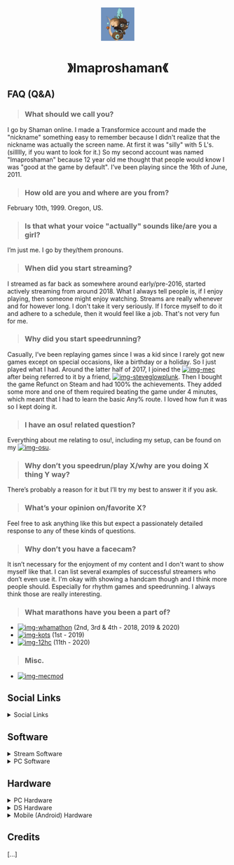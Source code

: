 <h1></h1>

<div align="center">

<img src="assets/Shaman Normal V2 PNG.png" width="15%" height="15%">

# 》Imaproshaman《

</div>

## FAQ (Q&A)

> ### What should we call you?
I go by Shaman online. I made a Transformice account and made the "nickname" something easy to remember because I didn't realize that the nickname was actually the screen name. At first it was "silly" with 5 L's. (sillllly, if you want to look for it.)  So my second account was named "Imaproshaman" because 12 year old me thought that people would know I was "good at the game by default". I’ve been playing since the 16th of June, 2011.

> ### How old are you and where are you from?
February 10th, 1999. Oregon, US.

> ### Is that what your voice "actually" sounds like/are you a girl?
I’m just me. I go by they/them pronouns.

> ### When did you start streaming?
I streamed as far back as somewhere around early/pre-2016, started actively streaming from around 2018. What I always tell people is, if I enjoy playing, then someone might enjoy watching. Streams are really whenever and for however long. I don't take it very seriously. If I force myself to do it and adhere to a schedule, then it would feel like a job. That's not very fun for me.

> ### Why did you start speedrunning?
Casually, I’ve been replaying games since I was a kid since I rarely got new games except on special occasions, like a birthday or a holiday. So I just played what I had. Around the latter half of 2017, I joined the [![img-mec]][url-mec] after being referred to it by a friend, [![img-steveglowplunk]][url-steveglowplunk]. Then I bought the game Refunct on Steam and had 100% the achievements. They added some more and one of them required beating the game under 4 minutes, which meant that I had to learn the basic Any% route. I loved how fun it was so I kept doing it.

> ### I have an osu! related question?
Everything about me relating to osu!, including my setup, can be found on my [![img-osu]][url-osu].

> ### Why don’t you speedrun/play X/why are you doing X thing Y way?
There’s probably a reason for it but I’ll try my best to answer it if you ask.

> ### What’s your opinion on/favorite X?
Feel free to ask anything like this but expect a passionately detailed response to any of these kinds of questions.

> ### Why don’t you have a facecam?
It isn’t necessary for the enjoyment of my content and I don't want to show myself like that. I can list several examples of successful streamers who don’t even use it. I'm okay with showing a handcam though and I think more people should. Especially for rhythm games and speedrunning. I always think those are really interesting.

> ### What marathons have you been a part of?
- [![img-whamathon]][url-whamathon] (2nd, 3rd & 4th - 2018, 2019 & 2020)
- [![img-kots]][url-kots] (1st - 2019)
- [![img-12hc]][url-12hc] (11th - 2020)

> ### Misc.
- [![img-mecmod]][url-mecmod]

## Social Links

<details><summary>Social Links</summary>

- [![img-discord]][url-discord] (Contact me @ Imaproshaman)
- [![img-yt]][url-yt]
- [![img-twitch]][url-twitch]
-
- [![img-steam]][url-steam]
- [![img-steamhunters]][url-steamhunters] (Main Steam Achievements)
- [![img-steamtrue]][url-steamtrue] (Secondary Steam Achievements)
- [![img-src]][url-src]
-
- [![img-spotifyplaylist]][url-spotifyplaylist]
- [![img-lastfm]][url-lastfm] (Music History)
- [![img-rym]][url-rym] (Music Ratings)
- [![img-letterboxd]][url-letterboxd] (Film Ratings)
-
- [![img-osu]][url-osu]
- [![img-skyblock]][url-skyblock]

</details>

## Software

<details><summary>Stream Software</summary>

- [![img-red]]
- [![img-blue]]
- Font: Calibri / Verdana (Monospace)
- <img src="assets/Shaman Normal V2 PNG.png" width="3%" height="3%"> from [![img-dressroom]][url-dressroom]
- <img src="assets/Shaman Feather (Squared).png" width="3%" height="3%"> and menu icons from the [![img-tfmwiki]][url-tfmwiki] | [![Transformice][img-tfm]][url-tfm] / [![img-tfmsteam]][url-tfmsteam]
-
- Twitch Commands: [![img-nightbot]][url-nightbot], [![img-streamelements]][url-streamelements] | Alerts: [![img-streamelements]][url-streamelements]
- Twitch Panels: [![img-nerdordie]][url-nerdordie] and edited with [![img-firealpaca]][url-firealpaca]
- Stream/LiveSplit Sound Effects: [![img-portalwiki]][url-portalwiki], [![img-ytportalsoundsall]][url-ytportalsoundsall] and [![img-ytportalsoundsbutton]][url-ytportalsoundsbutton]

</details>

<details><summary>PC Software</summary>

- Timer: IGT / [![img-livesplit]][url-livesplit]
- Recording Software: [![img-obs]][url-obs]
- Game Launchers: [![img-steam]][url-steam] / [![img-ea]][url-ea] (Mirror’s Edge Catalyst) | [![img-firefox]][url-firefox] (Web)
- Game Launchers (Emulators): [![img-flashpoint]][url-flashpoint] (Local Flash swf. Emulator) / [![img-bluestacks]][url-bluestacks] (Android Emulator)
- Video Editor: [![img-premiere]][url-premiere] (2019)
- Image Editor: [![img-firealpaca]][url-firealpaca]
-
- Keyboard Overlay (Speedruns): [![img-nohboard]][url-nohboard]
- Keyboard Overlay (Rhythm Games): [![img-kps]][url-kps]
- Controller Overlay: [![img-ojd]][url-ojd]
- Discord VC Overlay: [![img-obsdiscord]][url-obsdiscord]
-
- [![img-osusetup]][url-osusetup]
- Geometry Dash Overlay: [![GDMegaOverlay][img-gdm]][url-gdm]

<!--- [![img-taikodrum]][url-taikodrum] (Mapped with JoyToKey.)
- Controller To Keyboard Mapping: [![img-jtk]][url-jtk] --->

</details>

## Hardware

<details><summary>PC Hardware</summary>

- [![img-pc1]][url-pc1]
- [![img-pc2]][url-pc2]
-
- PC: [![img-pc]][url-pc] (GeForce RTX 3060) | Windows 11
- Monitor (1): [![img-monitor1]][url-monitor1]
- Monitor (2): [![img-monitor2]][url-monitor2]
- Webcam: [![img-webcam]][url-webcam]
- Mic: [![img-mic]][url-mic] / [![img-micguide]][url-micguide]
-
- Headphones: [![img-headphones]][url-headphones]
- Mouse: [![img-mouse]][url-mouse] | Mouse DPI: 100 / 900 (Main) / 1100
- Keyboard: [![img-keyboard]][url-keyboard] (Tenkeyless)
- Controller(s): [![img-controller]][url-controller]
-
- VR Headset: [![img-vr]][url-vr]
- VR Headstrap: [![img-vrheadstrap]][url-vrheadstrap] with [![img-vrheadstrapbattery]][url-vrheadstrapbattery]

</details>

<details><summary>DS Hardware</summary>

- Timer: IGT / [![img-livesplit]][url-livesplit]
- Recording Software: [![img-obs]][url-obs]
- DS: [![img-new2dsxl]][url-new2dsxl] (Homebrew modded for game switching/backups.)
- Game Launchers: Physical Cartridge / Digital (Cut the Rope)

</details>

<details><summary>Mobile (Android) Hardware</summary>

- Timer: IGT / [![img-phonetimer]][url-phonetimer]
- Recording Software: Internal recorder
- Phone: [![img-phone]][url-phone]
- Game Launchers: [![img-playstore]][url-playstore]

</details>

## Credits

[...]

<!-- URLs - Main -->

[url-discord]: <https://discord.gg/ZMWvVTG>
[url-yt]: <https://www.youtube.com/@Imaproshaman>
[url-twitch]: <https://www.twitch.tv/imaproshaman>

[img-discord]: <https://img.shields.io/badge/Discord%20Server-%235865F2?style=flat&logo=discord&logoColor=white>

[img-yt]: <https://img.shields.io/badge/YouTube-%23FF0000?style=flat&logo=youtube&logoColor=white>
[img-twitch]: <https://img.shields.io/badge/Twitch-%239146FF?style=flat&logo=twitch&logoColor=white>

<!----------------------------------------------------------------------->

[url-steamhunters]: <https://steamhunters.com/id/Imaproshaman/games>
[url-steamtrue]: <https://truesteamachievements.com/gamer/Imaproshaman>
[url-src]: <https://www.speedrun.com/user/Imaproshaman>

[img-steamhunters]: <https://img.shields.io/badge/Steam%20Hunters-%2300BFFF.svg?style=flat&logo=controller&logoColor=white>
[img-steamtrue]: <https://img.shields.io/badge/True%20Steam%20Achievements-%2300ACD2.svg?style=flat&logo=controller&logoColor=white>

[img-src]: <https://img.shields.io/badge/Speedruns-%23e5b800?style=flat&logo=clockify&logoColor=white>

<!----------------------------------------------------------------------->

[url-spotifyplaylist]: <https://open.spotify.com/playlist/17UqAVEwZeFMnl6hH0k1yz>
[url-lastfm]: <https://www.last.fm/user/Imaproshaman>
[url-rym]: <https://rateyourmusic.com/~Imaproshaman>
[url-letterboxd]: <https://boxd.it/58I5B>

[img-spotifyplaylist]: <https://img.shields.io/badge/Spotify%20Playlist-%231ED760?style=flat&logo=spotify&logoColor=white>
[img-lastfm]: <https://img.shields.io/badge/Last.fm-%23D51007?style=flat&logo=last.fm&logoColor=white>

[img-rym]: <https://img.shields.io/badge/RateYourMusic-%23336699?style=flat&logo=music&logoColor=white>
[img-letterboxd]: <https://img.shields.io/badge/Letterboxd-%2316283B?style=flat&logo=letterboxd&logoColor=white>

<!----------------------------------------------------------------------->

[url-skyblock]: <https://sky.shiiyu.moe/stats/Imaproshaman/Coconut>

[url-whamathon]: <https://www.twitch.tv/mobilespeedrun>
[url-kots]: <https://www.twitch.tv/kickoffthesummer>
[url-12hc]: <https://discord.gg/12HourChallenge>

[img-skyblock]: <https://img.shields.io/badge/Hypixel%20Skyblock%20Stats-%230BCB51.svg?style=flat>
[img-whamathon]: <https://img.shields.io/badge/WHaMathon-%239146FF?style=flat&logo=twitch&logoColor=white>
[img-kots]: <https://img.shields.io/badge/Kick%20Off%20The%20Summer!-%239146FF?style=flat&logo=twitch&logoColor=white>
[img-12hc]: <https://img.shields.io/badge/12%20Hour%20Challenge-%235865F2?style=flat&logo=discord&logoColor=white>

<!----------------------------------------------------------------------->

[url-mec]: <https://discord.gg/012yZfNtL6swfNOO5>
[url-steveglowplunk]: <https://www.youtube.com/@SteveGlowplunk>
[url-mecmod]: <http://www.nexusmods.com/mirrorsedgecatalyst/mods/75>

[img-mec]: <https://img.shields.io/badge/Mirror's%20Edge%20Catalyst%20Discord%20Server-%235865F2?style=flat&logo=discord&logoColor=white>
[img-steveglowplunk]: <https://img.shields.io/badge/SteveGlowPlunk-%23FF0000?style=flat&logo=youtube&logoColor=white>
[img-mecmod]: <https://img.shields.io/badge/Mirror's%20Edge%20Catalyst%20Mod-%23E85C14?style=flat&logo=nexusmods&logoColor=white>

<!----------------------------------------------------------------------->

<!-- URLs - Stream Software -->
[url-dressroom]: <https://projects.fewfre.com/a801/transformice/dressroom/>
[url-tfm]: <https://www.transformice.com>
[url-tfmsteam]: <https://store.steampowered.com/app/335240/Transformice/>
[url-tfmwiki]: <https://transformice.fandom.com/wiki/Transformice_Wiki>

[img-red]: <https://img.shields.io/badge/AE2323%20|%20174,%2035,%2035-%23AE2323?style=flat>
[img-blue]: <https://img.shields.io/badge/7092BE%20|%20112,%20146,%20190-%237092BE?style=flat>
[img-dressroom]: <https://img.shields.io/badge/Transformice%20(Dressroom)-%234D7999.svg?style=flat>
[img-tfm]: <https://img.shields.io/badge/Transformice%20(Website)-%234D7999.svg?style=flat>
[img-tfmsteam]: <https://img.shields.io/badge/Transformice%20(Steam)-%231c1d1f.svg?style=flat&logo=steam&logoColor=white>
[img-tfmwiki]: <https://img.shields.io/badge/Transformice%20(Wiki)-%2300D6D6.svg?style=flat&logo=fandom&logoColor=white>

<!----------------------------------------------------------------------->

[url-nightbot]: <https://nightbot.tv>
[url-streamelements]: <https://streamelements.com>
[url-nerdordie]: <https://nerdordie.com/resources/free-resources/customizable-twitch-panels/>
[url-firealpaca]: <https://firealpaca.com>
[url-portalwiki]: <https://theportalwiki.com/wiki/Voice_lines>
[url-ytportalsoundsall]: <https://www.youtube.com/watch?v=2pByCegIjpU>
[url-ytportalsoundsbutton]: <https://www.youtube.com/watch?v=TGyiMdtZFSM>

[img-nightbot]: <https://img.shields.io/badge/Nightbot-%234B4CBB?style=flat&logo=chatbot&logoColor=white>
[img-streamelements]: <https://img.shields.io/badge/Stream%20Elements-%2300ADEF?style=flat&logo=chatbot&logoColor=white>
[img-nerdordie]: <https://img.shields.io/badge/Nerd%20or%20Die-%231c1d1f.svg?style=flat>
[img-firealpaca]: <https://img.shields.io/badge/FireAlpaca-%233FC3F2.svg?style=flat>
[img-portalwiki]: <https://img.shields.io/badge/Portal%20Wiki-%23007FFF.svg?style=flat>
[img-ytportalsoundsall]: <https://img.shields.io/badge/ALL%20PORTAL%20SOUNDS+SONGS-%23FF0000?style=flat&logo=youtube&logoColor=white>
[img-ytportalsoundsbutton]: <https://img.shields.io/badge/Portal%202%20Sound%20Effects%20Button%20Positive-%23FF0000?style=flat&logo=youtube&logoColor=white>

<!----------------------------------------------------------------------->

<!-- URLs - PC Software -->
[url-livesplit]: <https://livesplit.org/>
[url-obs]: <https://obsproject.com/>
[url-obsdiscord]: <https://streamkit.discord.com/overlay>
[url-steam]: <https://store.steampowered.com/>
[url-ea]: <https://www.ea.com/ea-app>
[url-firefox]: <https://www.mozilla.org/en-US/firefox/new/>
[url-flashpoint]: <https://bluemaxima.org/flashpoint>
[url-bluestacks]: <https://www.bluestacks.com/>
[url-premiere]: <https://www.adobe.com/products/premiere>

[img-livesplit]: <https://img.shields.io/badge/LiveSplit-%2300CC36?style=flat&logo=clockify&logoColor=white>
[img-obs]: <https://img.shields.io/badge/OBS-%231c1d1f?style=flat&logo=obsstudio&logoColor=white>
[img-obsdiscord]: <https://img.shields.io/badge/Discord%20Stream%20Kit-%235865F2?style=flat&logo=obsstudio&logoColor=white>
[img-steam]: <https://img.shields.io/badge/Steam-%231c1d1f.svg?style=flat&logo=steam&logoColor=white>
[img-ea]: <https://img.shields.io/badge/EA%20App-%23AE140C?style=flat&logo=ea&logoColor=white>
[img-firefox]: <https://img.shields.io/badge/Firefox-%23FF9500.svg?style=flat&logo=firefox&logoColor=white>
[img-flashpoint]: <https://img.shields.io/badge/Flashpoint-%23D6131B.svg?style=flat&logo=flashpoint&logoColor=white>
[img-bluestacks]: <https://img.shields.io/badge/Bluestacks-%230666A1.svg?style=flat&logo=bluestacks&logoColor=white>
[img-premiere]: <https://img.shields.io/badge/Adobe%20Premiere%20Pro-%237851A9?style=flat&logo=adobe%20premiere%20pro&logoColor=white>

<!----------------------------------------------------------------------->

[url-nohboard]: <https://github.com/ThoNohT/NohBoard>
[url-kps]: <https://github.com/RoanH/KeysPerSecond>
[url-ojd]: <https://github.com/sidschingis/open-joystick-display>
<!-- [url-jtk]: <https://joytokey.net/>
[url-taikodrum]: <https://www.amazon.com/dp/B07D1H7CW3> -->

[img-nohboard]: <https://img.shields.io/badge/NohBoard%20(Rewrite%20Version)-%231c1d1f?style=flat&logo=github&logoColor=white>
[img-kps]: <https://img.shields.io/badge/KeysPerSecond-%231c1d1f?style=flat&logo=github&logoColor=white>
[img-ojd]: <https://img.shields.io/badge/Open%20Joystick%20Display%20(sidschingis'%20Updated%20Fork)-%231c1d1f?style=flat&logo=github&logoColor=white>
<!-- [img-jtk]: <https://img.shields.io/badge/JoyToKey-%231c1d1f?style=flat&logo=keyboard&logoColor=white>
[img-taikodrum]: <https://img.shields.io/badge/Taiko%20Drum-%23FF9900?style=flat&logo=amazon&logoColor=white> -->

<!----------------------------------------------------------------------->

[url-osu]: <https://osu.ppy.sh/users/11090576>
[url-osusetup]: <https://osu.ppy.sh/users/11090576>
[url-gdm]: <https://github.com/maxnut/GDMegaOverlay>

[img-osu]: <https://img.shields.io/badge/osu!%20Profile-%23FF66AA?style=flat&logo=osu&logoColor=white>
[img-osusetup]: <https://img.shields.io/badge/osu!%20Setup-%23FF66AA?style=flat&logo=osu&logoColor=white>
[img-gdm]: <https://img.shields.io/badge/GDMegaOverlay-%231c1d1f?style=flat&logo=github&logoColor=white>

<!----------------------------------------------------------------------->

<!-- URLs - PC Hardware -->
[url-pc]: <https://www.newegg.com/p/3D5-001U-00113>
[url-monitor1]: <https://www.bestbuy.com/site/6572364.p>
[url-monitor2]: <https://www.amazon.com/dp/B01BYUOICK/>
[url-webcam]: <https://www.amazon.com/dp/B085TFF7M1>
[url-mic]: <https://www.amazon.com/dp/B002VA464S>
[url-micguide]: <https://medium.com/p/17214d967fe0>

[img-pc]: <https://img.shields.io/badge/IPASON%20AMD%20Ryzen%205%205600G-%2300488B?style=flat&logo=newegg&logoColor=white>
[img-monitor1]: <https://img.shields.io/badge/Asus%20Tuf%20VG249Q1A-%23003B64?style=flat&logo=bestbuy&logoColor=white>
[img-monitor2]: <https://img.shields.io/badge/Dell%202208WFPT-%23FF9900?style=flat&logo=amazon&logoColor=white>
[img-webcam]: <https://img.shields.io/badge/Logitech%20HD%20Pro|%20C920-%23FF9900?style=flat&logo=amazon&logoColor=white>
[img-mic]: <https://img.shields.io/badge/Logitech%20Blue%20Yeti-%23FF9900?style=flat&logo=amazon&logoColor=white>
[img-micguide]: <https://img.shields.io/badge/OBS%20Mic%20Guide-%231c1d1f?style=flat&logo=medium&logoColor=white>

<!----------------------------------------------------------------------->

[url-pc1]: <https://imgur.com/a/dRDIUVC>
[url-pc2]: <https://imgur.com/a/2Vr0IrW>

[img-pc1]: <https://img.shields.io/badge/1st%20Laptop:%202015/2019-%2385BF25?style=flat&logo=imgur&logoColor=white>
[img-pc2]: <https://img.shields.io/badge/2nd%20Laptop:%202019/2023-%2385BF25?style=flat&logo=imgur&logoColor=white>

<!----------------------------------------------------------------------->

[url-headphones]: <https://www.amazon.com/dp/B00HVLUR54>
[url-mouse]: <https://www.amazon.com//dp/B07D4C8H1W/>
[url-keyboard]: <https://www.amazon.com/dp/B07YMHGP86>
[url-controller]: <https://www.amazon.com/dp/B0DRCWJSKZ>

[img-headphones]: <https://img.shields.io/badge/Audiotechnica%20M40x-%23FF9900?style=flat&logo=amazon&logoColor=white>
[img-mouse]: <https://img.shields.io/badge/Razer%20Naga%20Trinity-%23FF9900?style=flat&logo=amazon&logoColor=white>
[img-keyboard]: <https://img.shields.io/badge/HyperX%20Alloy%20Origins%20Core-%23FF9900?style=flat&logo=amazon&logoColor=white>
[img-controller]: <https://img.shields.io/badge/8Bitdo%20Ultimate%202-%23FF9900?style=flat&logo=amazon&logoColor=white>

<!----------------------------------------------------------------------->

[url-vr]: <https://www.bestbuy.com/site/6549064.p>
[url-vrheadstrap]: <https://www.amazon.com/dp/B0CJLG9SBR>
[url-vrheadstrapbattery]: <https://www.amazon.com/dp/B0B1W9B4PN>

[img-vr]: <https://img.shields.io/badge/Meta%20Quest%203-%23003B64?style=flat&logo=bestbuy&logoColor=white>
[img-vrheadstrap]: <https://img.shields.io/badge/BOBOVR%20M3%20Pro-%23FF9900?style=flat&logo=amazon&logoColor=white>
[img-vrheadstrapbattery]: <https://img.shields.io/badge/BOBOVR%20Twin%20Charger%20Station/Dock%20for%20B2-%23FF9900?style=flat&logo=amazon&logoColor=white>

<!----------------------------------------------------------------------->

<!-- URLs - New 2DS XL Hardware -->
[url-new2dsxl]: <https://www.amazon.com/dp/B07GWYYHPQ>

[img-new2dsxl]: <https://img.shields.io/badge/New%202DS%20XL-%23FF9900?style=flat&logo=amazon&logoColor=white>

<!-- URLs - Mobile (Android) Hardware -->
[url-phone]: <https://www.samsung.com/us/smartphones/galaxy-s24/>
[url-phonetimer]: <https://play.google.com/store/apps/details?id=il.ronmad.speedruntimer>
[url-playstore]: <https://play.google.com/>

[img-phone]: <https://img.shields.io/badge/Samsung%20Galaxy%20S24-%231428A0?style=flat&logo=samsung&logoColor=white>
[img-phonetimer]: <https://img.shields.io/badge/Floating%20Speedrun%20Timer-%2334A853?style=flat&logo=clockify&logoColor=white>
[img-playstore]: <https://img.shields.io/badge/Google%20Playstore-%2334A853?style=flat&logo=playstore&logoColor=white>

